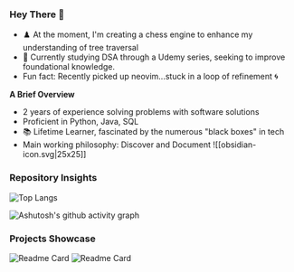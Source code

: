 ### Hey There 👋

-  ♟️ At the moment, I'm creating a chess engine to enhance my understanding of tree traversal
- 🧩 Currently studying DSA through a Udemy series, seeking to improve foundational knowledge. 
- Fun fact: Recently picked up neovim...stuck in a loop of refinement 🌀

**A Brief Overview**
 - 2 years of experience solving problems with software solutions
 -  Proficient in Python, Java, SQL
 - 📚 Lifetime Learner, fascinated by the numerous "black boxes" in tech
 - Main working philosophy: Discover and Document ![[obsidian-icon.svg|25x25]] 

### Repository Insights

![Top Langs](https://github-readme-stats.vercel.app/api/top-langs/?username=bbulls14&hide=jupyter%20notebook&layout=compact)

![Ashutosh's github activity graph](https://github-readme-activity-graph.vercel.app/graph?username=bbulls14&theme=nord)

### Projects Showcase
![Readme Card](https://github-readme-stats.vercel.app/api/pin/?username=bbulls14&repo=2-opt_travelling_salesman)
![Readme Card](https://github-readme-stats.vercel.app/api/pin/?username=bbulls14&repo=svd_book_recommender)
